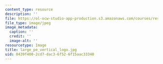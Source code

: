 ```yaml
---
content_type: resource
description: ''
file: https://ol-ocw-studio-app-production.s3.amazonaws.com/courses/res-16-001-lean-enterprise-en-espanol-january-iap-2012/0439f4002cd7dac36f526f15aac33340_large_pe_vertical_logo.jpg
file_type: image/jpeg
image_metadata:
  caption: ''
  credit: ''
  image-alt: ''
resourcetype: Image
title: large_pe_vertical_logo.jpg
uid: 0439f400-2cd7-dac3-6f52-6f15aac33340
---
```

